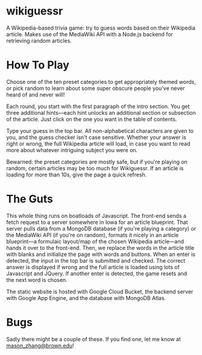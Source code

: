 # wikiguessr
A Wikipedia-based trivia game: try to guess words based on their Wikipedia article. Makes use of the MediaWiki API with a Node.js backend for retrieving random articles.

# How To Play
Choose one of the ten preset categories to get appropriately themed words, or pick random to learn about some super obscure people you've never heard of and never will!

Each round, you start with the first paragraph of the intro section. You get three additional hints—each hint unlocks an additional section or subsection of the article. Just click on the one you want in the table of contents.

Type your guess in the top bar. All non-alphabetical characters are given to you, and the guess checker isn't case sensitive. Whether your answer is right or wrong, the full Wikipedia article will load, in case you want to read more about whatever intriguing subject you were on. 

Bewarned: the preset categories are mostly safe, but if you're playing on random, certain articles may be too much for Wikiguessr. If an article is loading for more than 10s, give the page a quick refresh. 

# The Guts

This whole thing runs on boatloads of Javascript. The front-end sends a fetch request to a server somewhere in Iowa for an article blueprint. That server pulls data from a MongoDB database (if you're playing a category) or the MediaWiki API (if you're on random), formats it nicely in an article blueprint—a formulaic layout/map of the chosen Wikipedia article—and hands it over to the front-end. Then, we replace the words in the article title with blanks and initialize the page with words and buttons. When an enter is detected, the input in the top bar is submitted and checked. The correct answer is displayed if wrong and the full article is loaded using lots of Javascript and JQuery. If another enter is detected, the game resets and the next word is chosen.

The static website is hosted with Google Cloud Bucket, the backend server with Google App Engine, and the database with MongoDB Atlas.

# Bugs

Sadly there might be a couple of these. If you find one, let me know at mason_zhang@brown.edu!
